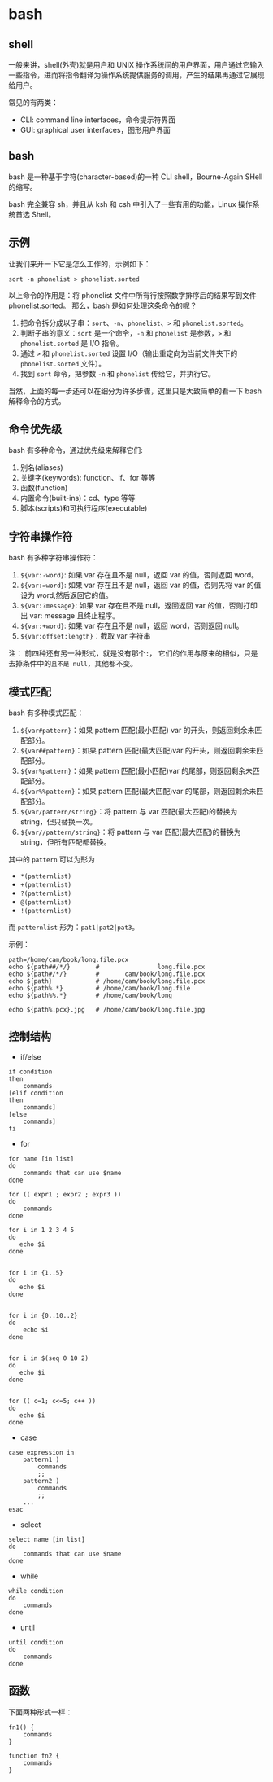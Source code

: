 # bash


## shell

一般来讲，shell(外壳)就是用户和 UNIX 操作系统间的用户界面，用户通过它输入一些指令，进而将指令翻译为操作系统提供服务的调用，产生的结果再通过它展现给用户。

常见的有两类：

* CLI: command line interfaces，命令提示符界面
* GUI: graphical user interfaces，图形用户界面


## bash

bash 是一种基于字符(character-based)的一种 CLI shell，Bourne-Again SHell 的缩写。

bash 完全兼容 sh，并且从 ksh 和 csh 中引入了一些有用的功能，Linux 操作系统首选 Shell。


## 示例

让我们来开一下它是怎么工作的，示例如下：

```
sort -n phonelist > phonelist.sorted
```

以上命令的作用是：将 phonelist 文件中所有行按照数字排序后的结果写到文件 phonelist.sorted。
那么，bash 是如何处理这条命令的呢？

1. 把命令拆分成以子串：`sort`、`-n`、`phonelist`、`>` 和 `phonelist.sorted`。
2. 判断子串的意义：`sort` 是一个命令，`-n` 和 `phonelist` 是参数，`>` 和 `phonelist.sorted` 是 I/O 指令。
3. 通过 `>` 和 `phonelist.sorted` 设置 I/O（输出重定向为当前文件夹下的 `phonelist.sorted` 文件）。
4. 找到 `sort` 命令，把参数 `-n` 和 `phonelist` 传给它，并执行它。

当然，上面的每一步还可以在细分为许多步骤，这里只是大致简单的看一下 bash 解释命令的方式。


## 命令优先级

bash 有多种命令，通过优先级来解释它们:

1. 别名(aliases)
2. 关键字(keywords): function、if、for 等等
3. 函数(function)
4. 内置命令(built-ins)：cd、type 等等
5. 脚本(scripts)和可执行程序(executable)


## 字符串操作符

bash 有多种字符串操作符：

1. `${var:-word}`: 如果 var 存在且不是 null，返回 var 的值，否则返回 word。
2. `${var:=word}`: 如果 var 存在且不是 null，返回 var 的值，否则先将 var 的值设为 word,然后返回它的值。
3. `${var:?message}`: 如果 var 存在且不是 null，返回返回 var 的值，否则打印出 var: message 且终止程序。
4. `${var:+word}`: 如果 var 存在且不是 null，返回 word，否则返回 null。
5. `${var:offset:length}`：截取 var 字符串

注：
前四种还有另一种形式，就是没有那个`:`，
它们的作用与原来的相似，只是去掉条件中的`且不是 null`，其他都不变。


## 模式匹配

bash 有多种模式匹配：

1. `${var#pattern}`：如果 pattern 匹配(最小匹配) var 的开头，则返回剩余未匹配部分。
2. `${var##pattern}`：如果 pattern 匹配(最大匹配)var 的开头，则返回剩余未匹配部分。
3. `${var%pattern}`：如果 pattern 匹配(最小匹配)var 的尾部，则返回剩余未匹配部分。
4. `${var%%pattern}`：如果 pattern 匹配(最大匹配)var 的尾部，则返回剩余未匹配部分。
5. `${var/pattern/string}`：将 pattern 与 var 匹配(最大匹配)的替换为 string，但只替换一次。
6. `${var//pattern/string}`：将 pattern 与 var 匹配(最大匹配)的替换为 string，但所有匹配都替换。

其中的 `pattern` 可以为形为

* `*(patternlist)`
* `+(patternlist)`
* `?(patternlist)`
* `@(patternlist)`
* `!(patternlist)`

而 `patternlist` 形为：`pat1|pat2|pat3`。

示例：

```
path=/home/cam/book/long.file.pcx
echo ${path##/*/}       #                long.file.pcx
echo ${path#/*/}        #       cam/book/long.file.pcx
echo ${path}            # /home/cam/book/long.file.pcx
echo ${path%.*}         # /home/cam/book/long.file
echo ${path%%.*}        # /home/cam/book/long

echo ${path%.pcx}.jpg   # /home/cam/book/long.file.jpg
```


## 控制结构

* if/else

```
if condition
then
    commands
[elif condition
then
    commands]
[else
    commands]
fi
```

* for

```
for name [in list]
do
    commands that can use $name
done

for (( expr1 ; expr2 ; expr3 ))
do
    commands
done

for i in 1 2 3 4 5
do
   echo $i
done


for i in {1..5}
do
   echo $i
done


for i in {0..10..2}
do
    echo $i
done


for i in $(seq 0 10 2)
do
   echo $i
done


for (( c=1; c<=5; c++ ))
do
   echo $i
done
```

* case

```
case expression in
    pattern1 )
        commands
        ;;
    pattern2 )
        commands
        ;;
    ...
esac
```

* select

```
select name [in list]
do
    commands that can use $name
done
```

* while

```
while condition
do
    commands
done
```

* until

```
until condition
do
    commands
done
```


## 函数

下面两种形式一样：

```
fn1() {
    commands
}

function fn2 {
    commands
}
```
